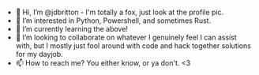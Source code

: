 - 👋 Hi, I’m @jdbritton - I'm totally a fox, just look at the profile pic.
- 👀 I’m interested in Python, Powershell, and sometimes Rust. 
- 🌱 I’m currently learning the above!
- 💞️ I’m looking to collaborate on whatever I genuinely feel I can assist with, but I mostly just fool around with code and hack together solutions for my dayjob.
- 📫 How to reach me? You either know, or ya don't. <3 

<!---
jdbritton/jdbritton is a ✨ special ✨ repository because its `README.md` (this file) appears on your GitHub profile.
You can click the Preview link to take a look at your changes.
--->
